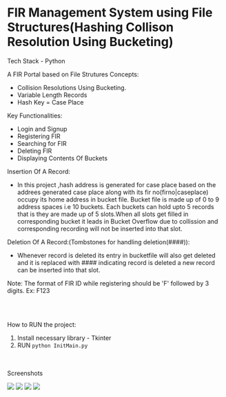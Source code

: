 # FIR Management System using File Structures(Hashing Collison Resolution Using Bucketing)

Tech Stack - Python

A FIR Portal based on File Strutures Concepts:
- Collision Resolutions Using Bucketing.
- Variable Length Records
- Hash Key = Case Place

Key Functionalities:
- Login and Signup
- Registering FIR
- Searching for FIR
- Deleting FIR
- Displaying Contents Of Buckets


Insertion Of A Record:
- In this project ,hash address is generated for case place based on the addrees generated case place along with its fir no(firno|caseplace) occupy its home address in bucket file.
Bucket file is made up of 0 to 9 address spaces i.e 10 buckets. Each buckets can hold upto 5 records that is they are made up of 5 slots.When all slots get filled in corresponding bucket it leads in Bucket Overflow  due to collission and corresponding recording will not be inserted into that slot.


Deletion Of A Record:(Tombstones for handling deletion(####)):
- Whenever record is deleted its entry in bucketfile will also get deleted and it is replaced with #### indicating record is deleted a new record can be inserted into that slot.

Note: The format of FIR ID while registering should be 'F' followed by 3 digits. Ex: F123

<br><br>

How to RUN the project:
1. Install necessary library - Tkinter
2. RUN ```python InitMain.py```

<br><br>
Screenshots
<br>

<img src="https://user-images.githubusercontent.com/89032469/183235077-5ef87fb8-fa61-416d-821a-9c5ccd452cec.png" >       
<img src="https://user-images.githubusercontent.com/89032469/183235219-cd5b90ac-a42a-4fa1-8746-931ca1a0d0e3.jpg" >        
 <img src="https://user-images.githubusercontent.com/89032469/183235237-d8f93e04-7865-4668-9b0c-19003f8c213c.png" >
<img src = "https://github.com/7-Aishwarya/CNS-Lab-Programs-VTU-5th-Sem-/assets/98330491/cdbc29ef-7286-4d14-bd88-6487d3f78a3c"  >
